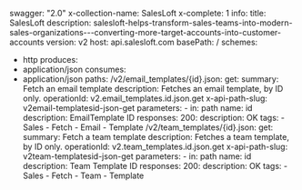 swagger: "2.0"
x-collection-name: SalesLoft
x-complete: 1
info:
  title: SalesLoft
  description: salesloft-helps-transform-sales-teams-into-modern-sales-organizations---converting-more-target-accounts-into-customer-accounts
  version: v2
host: api.salesloft.com
basePath: /
schemes:
- http
produces:
- application/json
consumes:
- application/json
paths:
  /v2/email_templates/{id}.json:
    get:
      summary: Fetch an email template
      description: Fetches an email template, by ID only.
      operationId: v2.email_templates.id.json.get
      x-api-path-slug: v2email-templatesid-json-get
      parameters:
      - in: path
        name: id
        description: EmailTemplate ID
      responses:
        200:
          description: OK
      tags:
      - Sales
      - Fetch
      - Email
      - Template
  /v2/team_templates/{id}.json:
    get:
      summary: Fetch a team template
      description: Fetches a team template, by ID only.
      operationId: v2.team_templates.id.json.get
      x-api-path-slug: v2team-templatesid-json-get
      parameters:
      - in: path
        name: id
        description: Team Template ID
      responses:
        200:
          description: OK
      tags:
      - Sales
      - Fetch
      - Team
      - Template